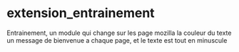 # extension_entrainement

Entrainement, un module qui change sur les page mozilla la couleur du texte un message de bienvenue a chaque page, et le texte est tout en minuscule
